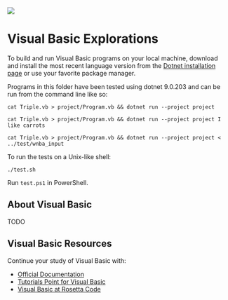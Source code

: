 <img src="https://raw.githubusercontent.com/rtoal/polyglot/master/docs/resources/visualbasic-logo-64.png">

# Visual Basic Explorations

To build and run Visual Basic programs on your local machine, download and install the most recent language version from the [Dotnet installation  page](https://dotnet.microsoft.com/en-us/download) or use your favorite package manager.

Programs in this folder have been tested using dotnet 9.0.203 and can be run from the command line like so:

```
cat Triple.vb > project/Program.vb && dotnet run --project project
```

```
cat Triple.vb > project/Program.vb && dotnet run --project project I like carrots
```

```
cat Triple.vb > project/Program.vb && dotnet run --project project < ../test/wnba_input
```

To run the tests on a Unix-like shell:

```
./test.sh
```

Run `test.ps1` in PowerShell.

## About Visual Basic

TODO

## Visual Basic Resources

Continue your study of Visual Basic with:

- [Official Documentation](https://learn.microsoft.com/en-us/dotnet/visual-basic/)
- [Tutorials Point for Visual Basic](https://www.tutorialspoint.com/vb.net/index.htm)
- [Visual Basic at Rosetta Code](https://rosettacode.org/wiki/Category:Visual_Basic)

